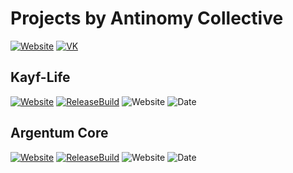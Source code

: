 # Projects by Antinomy Collective
[![Website](https://img.shields.io/website-up-down-green-red/https/antinomy-collective.org.svg?label=Website&style=flat-square)](https://antinomy-collective.org/)
[![VK](https://img.shields.io/badge/Contact-VK-blue.svg?style=flat-square)](https://vk.com/antinomy_collective)


## Kayf-Life

[![Website](https://img.shields.io/website-up-down-green-red/https/kayf-life.ru.svg?label=Website&style=flat-square)](https://kayf-life.ru/)
[![ReleaseBuild](https://img.shields.io/teamcity/https/ci.zapekan.us/e/Public_AntinomyColletcive_KayfLife_Release.svg?style=flat-square&amp;label=Release%20Build)](https://kayf-life.ru/downloads)
![Website](https://img.shields.io/teamcity/https/ci.zapekan.us/e/Public_AntinomyColletcive_KayfLife_Nighlty.svg?style=flat-square&amp;label=Developpment%20Build)
![Date](https://img.shields.io/badge/Nex%20release%20date-2019Q1-blue.svg?style=flat-square)

## Argentum Core

[![Website](https://img.shields.io/website-up-down-green-red/https/argentumcore.ru.svg?label=Website&style=flat-square)](https://argentumcore.ru/)
[![ReleaseBuild](https://img.shields.io/teamcity/https/ci.zapekan.us/e/Public_AntinomyColletcive_KayfLife_Release.svg?style=flat-square&amp;label=Release%20Build)](https://kayf-life.ru/downloads)
![Website](https://img.shields.io/teamcity/https/ci.zapekan.us/e/Public_AntinomyColletcive_KayfLife_Nighlty.svg?style=flat-square&amp;label=Developpment%20Build)
![Date](https://img.shields.io/badge/Nex%20release%20date-2019Q1-blue.svg?style=flat-square)
